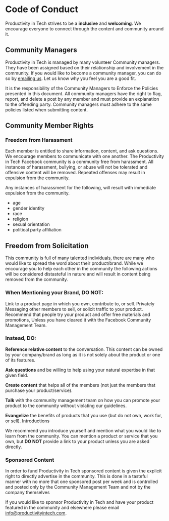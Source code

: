 # Code of Conduct
Productivity in Tech strives to be a **inclusive** and **welcoming**. We encourage everyone to connect through the content and community around it.

## Community Managers
Productivity in Tech is managed by many volunteer Community managers. They have been assigned based on their relationship and involvement in the community. If you would like to become a community manager, you can do so by [emailing us](mailto:info@productivityintech.com). Let us know  why you feel you are a good fit.

It is the responsibility of the Community Managers to Enforce the Policies presented in this document.
All community managers have the right to flag, report, and delete a post by any member and must provide an explanation to the offending party. Community managers must adhere to the same policies listed when submitting content.

## Community Member Rights

### Freedom from Harassment
Each member is entitled to share information, content, and ask questions. We encourage members to communicate with one another. The Productivity in Tech Facebook community is a community free from harassment. All instances of harassment, bullying, or abuse will not be tolerated and offensive content will be removed. Repeated offenses may result in expulsion from the community.

Any instances of harassment for the following, will result with immediate expulsion from the community.

* age
* gender identity
* race
* religion
* sexual orientation
* political party affiliation

## Freedom from Solicitation
This community is full of many talented individuals, there are many who would like to spread the word about their product/brand. While we encourage you to help each other in the community the following actions will be considered distasteful in nature and will result in content being removed from the community.

### When Mentioning your Brand, **DO NOT**:
Link to a product page in which you own, contribute to, or sell.
Privately Messaging other members to sell, or solicit traffic to your product.
Recommend that people try your product and offer free materials and promotions, Unless you have cleared it with the Facebook Community Management Team.

### Instead, **DO**:
**Reference relative content** to the conversation. This content can be owned by your company/brand as long as it is not solely about the product or one of its features.

**Ask questions** and be willing to help using your natural expertise in that given field.

**Create content** that helps all of the members (not just the members that purchase your product/service).

**Talk** with the community management team on how you can promote your product to the community without violating our guidelines.

**Evangelize** the benefits of products that you use (but do not own, work for, or sell).
Introductions

We recommend you introduce yourself and mention what you would like to learn from the community. You can mention a product or service that you own, but **DO NOT** provide a link to your product unless you are asked directly.

### Sponsored Content
In order to fund Productivity in Tech sponsored content is given the explicit right to directly advertise in the community. This is done in a tasteful manner with no more that one sponsored post per week and is controlled and posted only by the Community Management Team and not by the company themselves

If you would like to sponsor Productivity in Tech and have your product featured in the community and elsewhere please email info@productivityintech.com.

